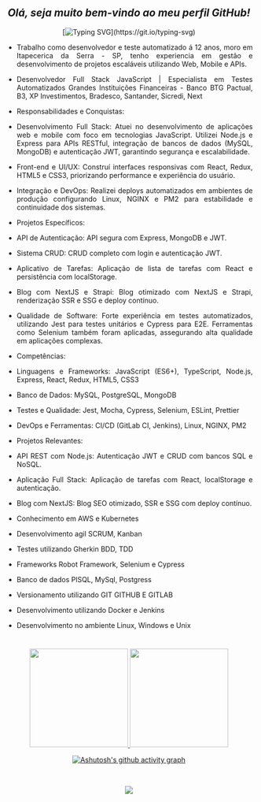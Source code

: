 <span align="center">

## *Olá, seja muito bem-vindo ao meu perfil GitHub!*
[![Typing SVG](https://readme-typing-svg.herokuapp.com/?color=b1633f&size=35&center=true&vCenter=true&width=1000&lines=Hello,+world!+My+name+is+Leandro+Rocha.;I'm+from+Brazil+and+41+years+old!;Be+Welcome!)](https://git.io/typing-svg)

</span>

<span align="justify">

- Trabalho como desenvolvedor e teste automatizado á 12 anos, moro em Itapecerica da Serra - SP, tenho experiencia em gestão e desenvolvimento de projetos escaláveis utilizando Web, Mobile e APIs.
- Desenvolvedor Full Stack JavaScript | Especialista em Testes Automatizados
  Grandes Instituições Financeiras - Banco BTG Pactual, B3, XP Investimentos, Bradesco, Santander, Sicredi, Next
- Responsabilidades e Conquistas:
- Desenvolvimento Full Stack: Atuei no desenvolvimento de aplicações web e mobile com foco em tecnologias JavaScript. Utilizei Node.js e Express para APIs RESTful, integração de bancos 
  de dados (MySQL, MongoDB) e autenticação JWT, garantindo segurança e escalabilidade.
- Front-end e UI/UX: Construí interfaces responsivas com React, Redux, HTML5 e CSS3, priorizando performance e experiência do usuário.
- Integração e DevOps: Realizei deploys automatizados em ambientes de produção configurando Linux, NGINX e PM2 para estabilidade e continuidade dos sistemas.

- Projetos Específicos:
- API de Autenticação: API segura com Express, MongoDB e JWT.
- Sistema CRUD: CRUD completo com login e autenticação JWT.
- Aplicativo de Tarefas: Aplicação de lista de tarefas com React e persistência com localStorage.
- Blog com NextJS e Strapi: Blog otimizado com NextJS e Strapi, renderização SSR e SSG e deploy contínuo.
- Qualidade de Software: Forte experiência em testes automatizados, utilizando Jest para testes unitários e Cypress para E2E. Ferramentas como Selenium também foram aplicadas, 
  assegurando alta qualidade em aplicações complexas.

- Competências:
- Linguagens e Frameworks: JavaScript (ES6+), TypeScript, Node.js, Express, React, Redux, HTML5, CSS3
- Banco de Dados: MySQL, PostgreSQL, MongoDB
- Testes e Qualidade: Jest, Mocha, Cypress, Selenium, ESLint, Prettier
- DevOps e Ferramentas: CI/CD (GitLab CI, Jenkins), Linux, NGINX, PM2

- Projetos Relevantes:
- API REST com Node.js: Autenticação JWT e CRUD com bancos SQL e NoSQL.
- Aplicação Full Stack: Aplicação de tarefas com React, localStorage e autenticação.
- Blog com NextJS: Blog SEO otimizado, SSR e SSG com deploy contínuo.
- Conhecimento em AWS e Kubernetes
- Desenvolvimento agil SCRUM, Kanban
- Testes utilizando Gherkin BDD, TDD
- Frameworks Robot Framework, Selenium e Cypress
- Banco de dados PlSQL, MySql, Postgress
- Versionamento utilizando GIT GITHUB E GITLAB
- Desenvolvimento utilizando Docker e Jenkins
- Desenvolvimento no ambiente Linux, Windows e Unix

#

<span align="center">
  
<div align="center">
  <a href="https://github.com/Leandrorocha1983">
    <img src="https://github-readme-streak-stats.herokuapp.com/?user=Leandrorocha1983&theme=codeSTACKr&hide_border=true" style="max-width: 400px; height: 200px;">
    <img src="https://github-readme-stats.vercel.app/api/top-langs/?username=Leandrorocha1983&layout=compact&langs_count=7&theme=codeSTACKr&hide_border=true" style="max-width: 400px; height: 200px;">
  </a>
</div>

[![Ashutosh's github activity graph](https://github-readme-activity-graph.vercel.app/graph?username=Leandrorocha1983&bg_color=0d1117&color=b1633f&line=b1633f&point=b1633f&area=true&hide_border=true)](https://github.com/ashutosh00710/github-readme-activity-graph)


<div style="display: inline_block"><br>
<p align="center">
  <a href="https://skillicons.dev">
    <img src="https://skillicons.dev/icons?i=arduino,aws,azure,c,cs,cpp,css,discord,django,dotnet,dynamodb,eclipse,figma,git,github,gitlab,gherkin,gtk,haxe,html,java,js,jenkins,jest,jquery,latex,kubernetes,matlab,maven,mysql,nodejs,postgres,powershell,postgres,py,pytorch,r,react,redux,sass,spring,selenium,tensorflow,ts,unity,v,visualstudio,vscode" />
  </a>
</p>          


</div>
  
  </span>
